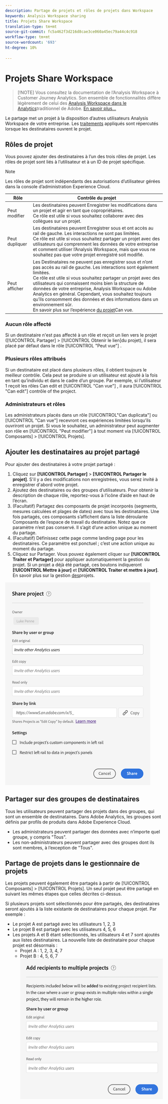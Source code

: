 ```yaml
---
description: Partage de projets et rôles de projets dans Workspace
keywords: Analysis Workspace sharing
title: Projets Share Workspace
translation-type: tm+mt
source-git-commit: fc5a462f3d216d8cae3ce060a45ec79a44c4c918
workflow-type: tm+mt
source-wordcount: '693'
ht-degree: 10%

---
```



# Projets Share Workspace

>[!NOTE] Vous consultez la documentation de l’Analysis Workspace à Customer Journey Analytics. Son ensemble de fonctionnalités diffère légèrement de celui des [Analysis Workspace dans le Analytics](https://docs.adobe.com/content/help/fr-FR/analytics/analyze/analysis-workspace/home.html)traditionnel de Adobe. [En savoir plus...](/help/getting-started/cja-aa.md)

Le partage met un projet à la disposition d’autres utilisateurs Analysis Workspace de votre entreprise. Les [traitements](curate.md) appliqués sont répercutés lorsque les destinataires ouvrent le projet.

## Rôles de projet

Vous pouvez ajouter des destinataires à l’un des trois rôles de projet. Les rôles de projet sont liés à l’utilisateur et à un ID de projet spécifique.

>[!NOTE]
> Les rôles de projet sont indépendants des autorisations d’utilisateur gérées dans la console d’administration Experience Cloud.

| Rôle | Contrôle du projet |
|---|---|
| Peut modifier | Les destinataires peuvent Enregistrer les modifications dans un projet et agir en tant que copropriétaires.<br>Ce rôle est utile si vous souhaitez collaborer avec des collègues sur un projet. |
| Peut dupliquer | Les destinataires peuvent Enregistrer sous et ont accès au rail de gauche. Les interactions ne sont pas limitées.<br>Ce rôle est utile si vous souhaitez partager un projet avec des utilisateurs qui comprennent les données de votre entreprise et comment utiliser l’Analysis Workspace, mais que vous ne souhaitez pas que votre projet enregistré soit modifié. |
| Peut afficher | Les Destinataires ne peuvent pas enregistrer sous et n’ont pas accès au rail de gauche. Les interactions sont également limitées.<br>Ce rôle est utile si vous souhaitez partager un projet avec des utilisateurs qui connaissent moins bien la structure de données de votre entreprise, Analysis Workspace ou Adobe Analytics en général. Cependant, vous souhaitez toujours qu’ils consomment des données et des informations dans un environnement sûr.<br>En savoir plus sur l’expérience [du projet](/help/analysis-workspace/curate-share/view-only-projects.md)Can vue. |

### Aucun rôle affecté

Si un destinataire n&#39;est pas affecté à un rôle et reçoit un lien vers le projet ([!UICONTROL Partager] > [!UICONTROL Obtenir le lien]du projet), il sera placé par défaut dans le rôle [!UICONTROL &quot;Peut vue&quot;] .

### Plusieurs rôles attribués

Si un destinataire est placé dans plusieurs rôles, il obtient toujours le meilleur contrôle. Cela peut se produire si un utilisateur est ajouté à la fois en tant qu’individu et dans le cadre d’un groupe. Par exemple, si l’utilisateur 1 reçoit les rôles Can edit et [!UICONTROL &quot;Can vue&quot;] , il aura [!UICONTROL &quot;Can edit&quot;] contrôle of the project.

### Administrateurs et rôles

Les administrateurs placés dans un rôle [!UICONTROL&quot;Can duplicata&quot;] ou [!UICONTROL &quot;Can vue&quot;] recevront ces expériences limitées lorsqu’ils ouvriront un projet. Si vous le souhaitez, un administrateur peut augmenter son rôle en [!UICONTROL &quot;Peut modifier&quot;] à tout moment via [!UICONTROL Composants] > [!UICONTROL Projets].

## Ajouter les destinataires au projet partagé

Pour ajouter des destinataires à votre projet partagé :

1. Cliquez sur **[!UICONTROL Partager]** > **[!UICONTROL Partager le projet]**.
S&#39;il y a des modifications non enregistrées, vous serez invité à enregistrer d&#39;abord votre projet.
1. Ajoutez des destinataires ou des groupes d’utilisateurs.
Pour obtenir la description de chaque rôle, reportez-vous à l’icône d’aide en haut de l’écran.
1. (Facultatif) Partagez des composants de projet incorporés (segments, mesures calculées et plages de dates) avec tous les destinataires.
Une fois partagés, ces composants s’affichent dans la liste déroulante Composants de l’espace de travail du destinataire. Notez que ce paramètre n’est pas conservé. Il s’agit d’une action unique au moment du partage.
1. (Facultatif) Définissez cette page comme landing page pour les destinataires.
Ce paramètre est ponctuel ; c’est une action unique au moment du partage.
1. Cliquez sur Partager.
Vous pouvez également cliquer sur **[!UICONTROL Traiter et Partager]** pour appliquer automatiquement la gestion du projet. Si un projet a déjà été partagé, ces boutons indiqueront **[!UICONTROL Mettre à jour]** et **[!UICONTROL Traiter et mettre à jour]**. En savoir plus sur la gestion [des](https://docs.adobe.com/content/help/fr-FR/analytics/analyze/analysis-workspace/curate-share/curate.html)projets.

![](assets/share-proj-modal.png)

## Partager sur des groupes de destinataires

Tous les utilisateurs peuvent partager des projets dans des groupes, qui sont un ensemble de destinataires. Dans Adobe Analytics, les groupes sont définis par profils de produits dans Adobe Experience Cloud.

* Les administrateurs peuvent partager des données avec n’importe quel groupe, y compris &quot;Tous&quot;.
* Les non-administrateurs peuvent partager avec des groupes dont ils sont membres, à l’exception de &quot;Tous&quot;.

## Partage de projets dans le gestionnaire de projets

Les projets peuvent également être partagés à partir de [!UICONTROL Composants] > [!UICONTROL Projets]. Un seul projet peut être partagé en suivant les mêmes étapes que celles décrites ci-dessus.

Si plusieurs projets sont sélectionnés pour être partagés, des destinataires seront ajoutés à la liste existante de destinataires pour chaque projet. Par exemple :

* Le projet A est partagé avec les utilisateurs 1, 2, 3
* Le projet B est partagé avec les utilisateurs 4, 5, 6
* Les projets A et B étant sélectionnés, les utilisateurs 4 et 7 sont ajoutés aux listes destinataires. La nouvelle liste de destinataire pour chaque projet est désormais :
   * Projet A : 1, 2, 3, 4, 7
   * Projet B : 4, 5, 6, 7
   ![](assets/mult-proj-sharing.png)
